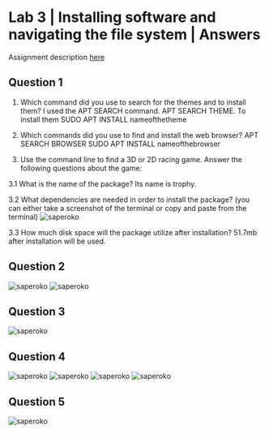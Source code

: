 # Lab 3 | Installing software and navigating the file system | Answers
Assignment description [here](https://raw.githubusercontent.com/ra559/cis106/main/labs/lab3.md)

## Question 1
1. Which command did you use to search for the themes and to install them?
   I used the APT SEARCH command. APT SEARCH THEME.
   To install them SUDO APT INSTALL nameofthetheme
   
2. Which commands did you use to find and install the web browser?
   APT SEARCH BROWSER
   SUDO APT INSTALL nameofthebrowser
   
3. Use the command line to find a 3D or 2D racing game. Answer the following questions about the game:
   
3.1 What is the name of the package?
    Its name is trophy.

3.2 What dependencies are needed in order to install the package? (you can either take a screenshot of the terminal or copy and paste from the terminal)
![saperoko](ss1.png)

3.3 How much disk space will the package utilize after installation?
 51.7mb after installation will be used.

## Question 2
![saperoko](ss2.png)
![saperoko](ss3.png)
## Question 3
![saperoko](ss4.png)
## Question 4
![saperoko](ss5-1.png)
![saperoko](ss5-2.png)
![saperoko](ss5-3.png)
![saperoko](ss5-4.png)
## Question 5
![saperoko](ss6.png)
